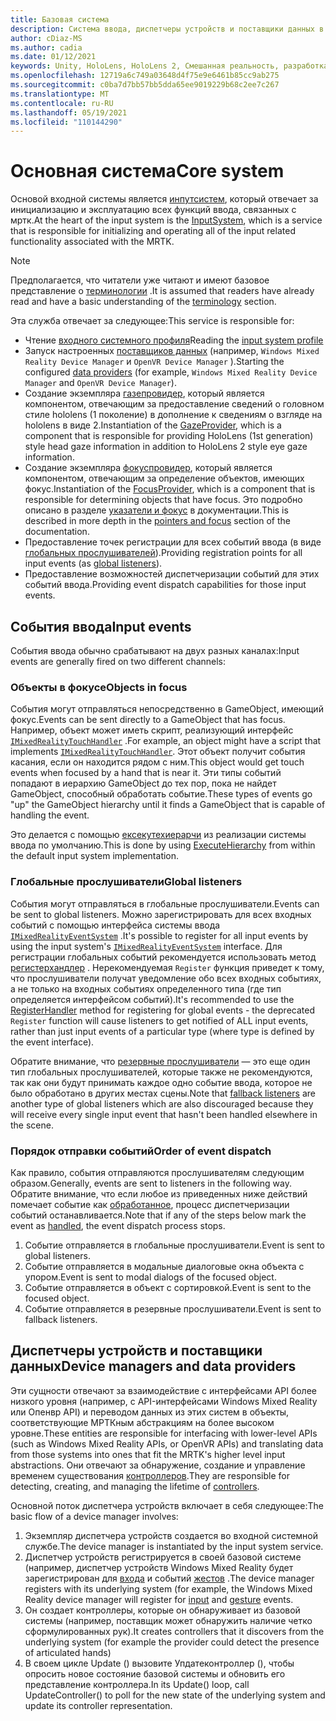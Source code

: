 ```yaml
---
title: Базовая система
description: Система ввода, диспетчеры устройств и поставщики данных в МРТК
author: cDiaz-MS
ms.author: cadia
ms.date: 01/12/2021
keywords: Unity, HoloLens, HoloLens 2, Смешанная реальность, разработка, МРТК, события
ms.openlocfilehash: 12719a6c749a03648d4f75e9e6461b85cc9ab275
ms.sourcegitcommit: c0ba7d7bb57bb5dda65ee9019229b68c2ee7c267
ms.translationtype: MT
ms.contentlocale: ru-RU
ms.lasthandoff: 05/19/2021
ms.locfileid: "110144290"
---
```

# <a name="core-system"></a><span data-ttu-id="f8918-104">Основная система</span><span class="sxs-lookup"><span data-stu-id="f8918-104">Core system</span></span>

<span data-ttu-id="f8918-105">Основой входной системы является [инпутсистем](../features/input/overview.md), который отвечает за инициализацию и эксплуатацию всех функций ввода, связанных с мртк.</span><span class="sxs-lookup"><span data-stu-id="f8918-105">At the heart of the input system is the [InputSystem](../features/input/overview.md), which is a service that is responsible for initializing and operating all of the input related functionality associated with the MRTK.</span></span>

> [!NOTE]
> <span data-ttu-id="f8918-106">Предполагается, что читатели уже читают и имеют базовое представление о [терминологии](terminology.md) .</span><span class="sxs-lookup"><span data-stu-id="f8918-106">It is assumed that readers have already read and have a basic understanding of the [terminology](terminology.md) section.</span></span>

<span data-ttu-id="f8918-107">Эта служба отвечает за следующее:</span><span class="sxs-lookup"><span data-stu-id="f8918-107">This service is responsible for:</span></span>

- <span data-ttu-id="f8918-108">Чтение [входного системного профиля](../configuration/mixed-reality-configuration-guide.md#input-system-settings)</span><span class="sxs-lookup"><span data-stu-id="f8918-108">Reading the [input system profile](../configuration/mixed-reality-configuration-guide.md#input-system-settings)</span></span>
- <span data-ttu-id="f8918-109">Запуск настроенных [поставщиков данных](../features/input/input-providers.md) (например, `Windows Mixed Reality Device Manager` и `OpenVR Device Manager` ).</span><span class="sxs-lookup"><span data-stu-id="f8918-109">Starting the configured [data providers](../features/input/input-providers.md) (for example, `Windows Mixed Reality Device Manager` and `OpenVR Device Manager`).</span></span>
- <span data-ttu-id="f8918-110">Создание экземпляра [газепровидер](xref:Microsoft.MixedReality.Toolkit.Input.IMixedRealityGazeProvider), который является компонентом, отвечающим за предоставление сведений о головном стиле hololens (1 поколение) в дополнение к сведениям о взгляде на hololens в виде 2.</span><span class="sxs-lookup"><span data-stu-id="f8918-110">Instantiation of the [GazeProvider](xref:Microsoft.MixedReality.Toolkit.Input.IMixedRealityGazeProvider), which is a component that is responsible for providing HoloLens (1st generation) style head gaze information in addition to HoloLens 2 style eye gaze information.</span></span>
- <span data-ttu-id="f8918-111">Создание экземпляра [фокуспровидер](xref:Microsoft.MixedReality.Toolkit.Input.IMixedRealityFocusProvider), который является компонентом, отвечающим за определение объектов, имеющих фокус.</span><span class="sxs-lookup"><span data-stu-id="f8918-111">Instantiation of the [FocusProvider](xref:Microsoft.MixedReality.Toolkit.Input.IMixedRealityFocusProvider), which is a component that is responsible for determining objects that have focus.</span></span> <span data-ttu-id="f8918-112">Это подробно описано в разделе [указатели и фокус](controllers-pointers-and-focus.md#pointers-and-focus) в документации.</span><span class="sxs-lookup"><span data-stu-id="f8918-112">This is described in more depth in the [pointers and focus](controllers-pointers-and-focus.md#pointers-and-focus) section of the documentation.</span></span>
- <span data-ttu-id="f8918-113">Предоставление точек регистрации для всех событий ввода (в виде [глобальных прослушивателей](#global-listeners)).</span><span class="sxs-lookup"><span data-stu-id="f8918-113">Providing registration points for all input events (as [global listeners](#global-listeners)).</span></span>
- <span data-ttu-id="f8918-114">Предоставление возможностей диспетчеризации событий для этих событий ввода.</span><span class="sxs-lookup"><span data-stu-id="f8918-114">Providing event dispatch capabilities for those input events.</span></span>

## <a name="input-events"></a><span data-ttu-id="f8918-115">События ввода</span><span class="sxs-lookup"><span data-stu-id="f8918-115">Input events</span></span>

<span data-ttu-id="f8918-116">События ввода обычно срабатывают на двух разных каналах:</span><span class="sxs-lookup"><span data-stu-id="f8918-116">Input events are generally fired on two different channels:</span></span>

### <a name="objects-in-focus"></a><span data-ttu-id="f8918-117">Объекты в фокусе</span><span class="sxs-lookup"><span data-stu-id="f8918-117">Objects in focus</span></span>

<span data-ttu-id="f8918-118">События могут отправляться непосредственно в GameObject, имеющий фокус.</span><span class="sxs-lookup"><span data-stu-id="f8918-118">Events can be sent directly to a GameObject that has focus.</span></span> <span data-ttu-id="f8918-119">Например, объект может иметь скрипт, реализующий интерфейс [`IMixedRealityTouchHandler`](xref:Microsoft.MixedReality.Toolkit.Input.IMixedRealityTouchHandler) .</span><span class="sxs-lookup"><span data-stu-id="f8918-119">For example, an object might have a script that implements [`IMixedRealityTouchHandler`](xref:Microsoft.MixedReality.Toolkit.Input.IMixedRealityTouchHandler).</span></span>
<span data-ttu-id="f8918-120">Этот объект получит события касания, если он находится рядом с ним.</span><span class="sxs-lookup"><span data-stu-id="f8918-120">This object would get touch events when focused by a hand that is near it.</span></span> <span data-ttu-id="f8918-121">Эти типы событий попадают в иерархию GameObject до тех пор, пока не найдет GameObject, способный обработать событие.</span><span class="sxs-lookup"><span data-stu-id="f8918-121">These types of events go "up" the GameObject hierarchy until it finds a GameObject that is capable of handling the event.</span></span>

<span data-ttu-id="f8918-122">Это делается с помощью [ексекутехиерарчи](https://docs.unity3d.com/ScriptReference/EventSystems.ExecuteEvents.ExecuteHierarchy.html) из реализации системы ввода по умолчанию.</span><span class="sxs-lookup"><span data-stu-id="f8918-122">This is done by using [ExecuteHierarchy](https://docs.unity3d.com/ScriptReference/EventSystems.ExecuteEvents.ExecuteHierarchy.html) from within the default input system implementation.</span></span>

### <a name="global-listeners"></a><span data-ttu-id="f8918-123">Глобальные прослушиватели</span><span class="sxs-lookup"><span data-stu-id="f8918-123">Global listeners</span></span>

<span data-ttu-id="f8918-124">События могут отправляться в глобальные прослушиватели.</span><span class="sxs-lookup"><span data-stu-id="f8918-124">Events can be sent to global listeners.</span></span> <span data-ttu-id="f8918-125">Можно зарегистрировать для всех входных событий с помощью интерфейса системы ввода [`IMixedRealityEventSystem`](xref:Microsoft.MixedReality.Toolkit.IMixedRealityEventSystem) .</span><span class="sxs-lookup"><span data-stu-id="f8918-125">It's possible to register for all input events by using the input system's [`IMixedRealityEventSystem`](xref:Microsoft.MixedReality.Toolkit.IMixedRealityEventSystem) interface.</span></span> <span data-ttu-id="f8918-126">Для регистрации глобальных событий рекомендуется использовать метод [регистерхандлер](xref:Microsoft.MixedReality.Toolkit.IMixedRealityEventSystem.RegisterHandler%2A) . Нерекомендуемая `Register` функция приведет к тому, что прослушиватели получат уведомление обо всех входных событиях, а не только на входных событиях определенного типа (где тип определяется интерфейсом событий).</span><span class="sxs-lookup"><span data-stu-id="f8918-126">It's recommended to use the [RegisterHandler](xref:Microsoft.MixedReality.Toolkit.IMixedRealityEventSystem.RegisterHandler%2A) method for registering for global events - the deprecated `Register` function will cause listeners to get notified of ALL input events, rather than just input events of a particular type (where type is defined by the event interface).</span></span>

<span data-ttu-id="f8918-127">Обратите внимание, что [резервные прослушиватели](xref:Microsoft.MixedReality.Toolkit.Input.MixedRealityInputSystem.PushFallbackInputHandler%2A) — это еще один тип глобальных прослушивателей, которые также не рекомендуются, так как они будут принимать каждое одно событие ввода, которое не было обработано в других местах сцены.</span><span class="sxs-lookup"><span data-stu-id="f8918-127">Note that [fallback listeners](xref:Microsoft.MixedReality.Toolkit.Input.MixedRealityInputSystem.PushFallbackInputHandler%2A) are another type of global listeners which are also discouraged because they will receive every single input event that hasn't been handled elsewhere in the scene.</span></span>

### <a name="order-of-event-dispatch"></a><span data-ttu-id="f8918-128">Порядок отправки событий</span><span class="sxs-lookup"><span data-stu-id="f8918-128">Order of event dispatch</span></span>

<span data-ttu-id="f8918-129">Как правило, события отправляются прослушивателям следующим образом.</span><span class="sxs-lookup"><span data-stu-id="f8918-129">Generally, events are sent to listeners in the following way.</span></span> <span data-ttu-id="f8918-130">Обратите внимание, что если любое из приведенных ниже действий помечает событие как [обработанное](https://docs.unity3d.com/ScriptReference/EventSystems.AbstractEventData-used.html), процесс диспетчеризации событий останавливается.</span><span class="sxs-lookup"><span data-stu-id="f8918-130">Note that if any of the steps below mark the event as [handled](https://docs.unity3d.com/ScriptReference/EventSystems.AbstractEventData-used.html), the event dispatch process stops.</span></span>

1. <span data-ttu-id="f8918-131">Событие отправляется в глобальные прослушиватели.</span><span class="sxs-lookup"><span data-stu-id="f8918-131">Event is sent to global listeners.</span></span>
2. <span data-ttu-id="f8918-132">Событие отправляется в модальные диалоговые окна объекта с упором.</span><span class="sxs-lookup"><span data-stu-id="f8918-132">Event is sent to modal dialogs of the focused object.</span></span>
3. <span data-ttu-id="f8918-133">Событие отправляется в объект с сортировкой.</span><span class="sxs-lookup"><span data-stu-id="f8918-133">Event is sent to the focused object.</span></span>
4. <span data-ttu-id="f8918-134">Событие отправляется в резервные прослушиватели.</span><span class="sxs-lookup"><span data-stu-id="f8918-134">Event is sent to fallback listeners.</span></span>

## <a name="device-managers-and-data-providers"></a><span data-ttu-id="f8918-135">Диспетчеры устройств и поставщики данных</span><span class="sxs-lookup"><span data-stu-id="f8918-135">Device managers and data providers</span></span>

<span data-ttu-id="f8918-136">Эти сущности отвечают за взаимодействие с интерфейсами API более низкого уровня (например, с API-интерфейсами Windows Mixed Reality или Опенвр API) и переводом данных из этих систем в объекты, соответствующие МРТКным абстракциям на более высоком уровне.</span><span class="sxs-lookup"><span data-stu-id="f8918-136">These entities are responsible for interfacing with lower-level APIs (such as Windows Mixed Reality APIs, or OpenVR APIs) and translating data from those systems into ones that fit the MRTK's higher level input abstractions.</span></span> <span data-ttu-id="f8918-137">Они отвечают за обнаружение, создание и управление временем существования [контроллеров](controllers-pointers-and-focus.md#controllers).</span><span class="sxs-lookup"><span data-stu-id="f8918-137">They are responsible for detecting, creating, and managing the lifetime of [controllers](controllers-pointers-and-focus.md#controllers).</span></span>

<span data-ttu-id="f8918-138">Основной поток диспетчера устройств включает в себя следующее:</span><span class="sxs-lookup"><span data-stu-id="f8918-138">The basic flow of a device manager involves:</span></span>

1. <span data-ttu-id="f8918-139">Экземпляр диспетчера устройств создается во входной системной службе.</span><span class="sxs-lookup"><span data-stu-id="f8918-139">The device manager is instantiated by the input system service.</span></span>
2. <span data-ttu-id="f8918-140">Диспетчер устройств регистрируется в своей базовой системе (например, диспетчер устройств Windows Mixed Reality будет зарегистрирован для [входа](../features/input/input-events.md) и событий [жестов](../features/input/gestures.md#gesture-events) .</span><span class="sxs-lookup"><span data-stu-id="f8918-140">The device manager registers with its underlying system (for example, the Windows Mixed Reality device manager will register for [input](../features/input/input-events.md) and [gesture](../features/input/gestures.md#gesture-events) events.</span></span>
3. <span data-ttu-id="f8918-141">Он создает контроллеры, которые он обнаруживает из базовой системы (например, поставщик может обнаружить наличие четко сформулированных рук).</span><span class="sxs-lookup"><span data-stu-id="f8918-141">It creates controllers that it discovers from the underlying system (for example the provider could detect the presence of articulated hands)</span></span>
4. <span data-ttu-id="f8918-142">В своем цикле Update () вызовите Упдатеконтроллер (), чтобы опросить новое состояние базовой системы и обновить его представление контроллера.</span><span class="sxs-lookup"><span data-stu-id="f8918-142">In its Update() loop, call UpdateController() to poll for the new state of the underlying system and update its controller representation.</span></span>
